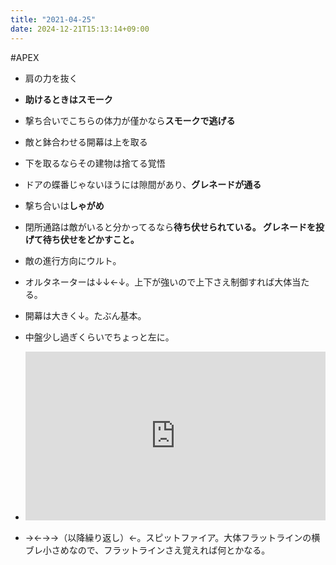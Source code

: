 ```yaml
---
title: "2021-04-25"
date: 2024-12-21T15:13:14+09:00
---
```

#APEX

- 肩の力を抜く
- **助けるときはスモーク**
- 撃ち合いでこちらの体力が僅かなら**スモークで逃げる**

- 敵と鉢合わせる開幕は上を取る
- 下を取るならその建物は捨てる覚悟

- ドアの蝶番じゃないほうには隙間があり、**グレネードが通る**

- 撃ち合いは**しゃがめ**

- 閉所通路は敵がいると分かってるなら**待ち伏せられている。
グレネードを投げて待ち伏せをどかすこと。**

- 敵の進行方向にウルト。


- オルタネーターは↓↓←↓。上下が強いので上下さえ制御すれば大体当たる。
- 開幕は大きく↓。たぶん基本。
- 中盤少し過ぎくらいでちょっと左に。
- <iframe width="480" height="270" src="https://www.youtube.com/embed/Ghg_oxHeHS0?list=PLB48jgQUrCpEWoj5lWIc_lu9fm8NYbvce" title="YouTube video player" frameborder="0" allow="accelerometer; autoplay; clipboard-write; encrypted-media; gyroscope; picture-in-picture" allowfullscreen></iframe>

- →←→→（以降繰り返し）←。スピットファイア。大体フラットラインの横ブレ小さめなので、フラットラインさえ覚えれば何とかなる。
